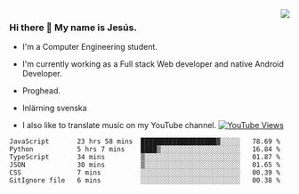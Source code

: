 <img align='right' src="https://github-readme-stats.vercel.app/api/top-langs/?username=JesusJimenezG&layout=compact&theme=dracula">

### Hi there 👋 My name is Jesús.
- I'm a Computer Engineering student.
- I'm currently working as a Full stack Web developer and native Android Developer.

- Proghead.
- Inlärning svenska
- I also like to translate music on my YouTube channel. [![YouTube Views](https://img.shields.io/youtube/channel/views/UCWnlcC4_sV9Imcy9ysQpxHA?style=social)](https://www.youtube.com/channel/UCWnlcC4_sV9Imcy9ysQpxHA)

<!--START_SECTION:waka-->

```text
JavaScript       23 hrs 58 mins  ███████████████████▓░░░░░   78.69 %
Python           5 hrs 7 mins    ████▒░░░░░░░░░░░░░░░░░░░░   16.84 %
TypeScript       34 mins         ▒░░░░░░░░░░░░░░░░░░░░░░░░   01.87 %
JSON             30 mins         ▒░░░░░░░░░░░░░░░░░░░░░░░░   01.65 %
CSS              7 mins          ░░░░░░░░░░░░░░░░░░░░░░░░░   00.39 %
GitIgnore file   6 mins          ░░░░░░░░░░░░░░░░░░░░░░░░░   00.38 %
```

<!--END_SECTION:waka-->

<!--
**JesusJimenezG/JesusJimenezG** is a ✨ _special_ ✨ repository because its `README.md` (this file) appears on your GitHub profile.

Here are some ideas to get you started:

- 🔭 I’m currently working on ...
- 🌱 I’m currently learning ...
- 👯 I’m looking to collaborate on ...
- 🤔 I’m looking for help with ...
- 💬 Ask me about ...
- 📫 How to reach me: ...
- 😄 Pronouns: ...
- ⚡ Fun fact: ...
-->
